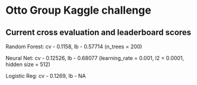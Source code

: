 # Otto Group Kaggle challenge

## Current cross evaluation and leaderboard scores

Random Forest: cv - 0.1158, lb - 0.57714 (n_trees = 200)

Neural Net: cv - 0.12526, lb - 0.68077 (learning_rate = 0.001, l2 = 0.0001, hidden size = 512)

Logistic Reg: cv - 0.1269, lb - NA